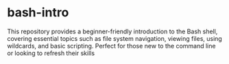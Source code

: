 # bash-intro
This repository provides a beginner-friendly introduction to the Bash shell, covering essential topics such as file system navigation, viewing files, using wildcards, and basic scripting. Perfect for those new to the command line or looking to refresh their skills
